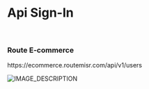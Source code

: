 <h1>Api Sign-In</h1>
<br>
<h3>Route E-commerce</h3>
https://ecommerce.routemisr.com/api/v1/users

![IMAGE_DESCRIPTION](https://github.com/rdwex/sign-in/assets/103906375/9190e58d-8270-4e78-8dfe-0787cd88f1c2)
